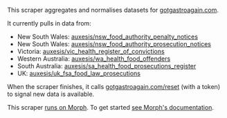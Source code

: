 This scraper aggregates and normalises datasets for [gotgastroagain.com](https://gotgastroagain.com).

It currently pulls in data from:

 - New South Wales: [auxesis/nsw_food_authority_penalty_notices](https://morph.io/auxesis/nsw_food_authority_penalty_notices)
 - New South Wales: [auxesis/nsw_food_authority_prosecution_notices](https://morph.io/auxesis/nsw_food_authority_prosecution_notices)
 - Victoria: [auxesis/vic_health_register_of_convictions](https://morph.io/auxesis/vic_health_register_of_convictions)
 - Western Australia: [auxesis/wa_health_food_offenders](https://morph.io/auxesis/wa_health_food_offenders)
 - South Australia: [auxesis/sa_health_food_prosecutions_register](https://morph.io/auxesis/sa_health_food_prosecutions_register)
 - UK: [auxesis/uk_fsa_food_law_prosecutions](https://morph.io/auxesis/uk_fsa_food_law_prosecutions)

When the scraper finishes, it calls [gotgastroagain.com/reset](https://gotgastroagain.com/reset) (with a token) to signal new data is available.

This scraper [runs on Morph](https://morph.io/auxesis/wa_health_food_offenders). To get started [see Morph's documentation](https://morph.io/documentation).
